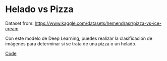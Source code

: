 # Helado vs Pizza
Dataset from:
https://www.kaggle.com/datasets/hemendrasr/pizza-vs-ice-cream

Con este modelo de Deep Learning, puedes realizar la clasificación de imágenes para determinar si se trata de una pizza o un helado.

[Code](Pizza_or_ice_cream.ipynb)
